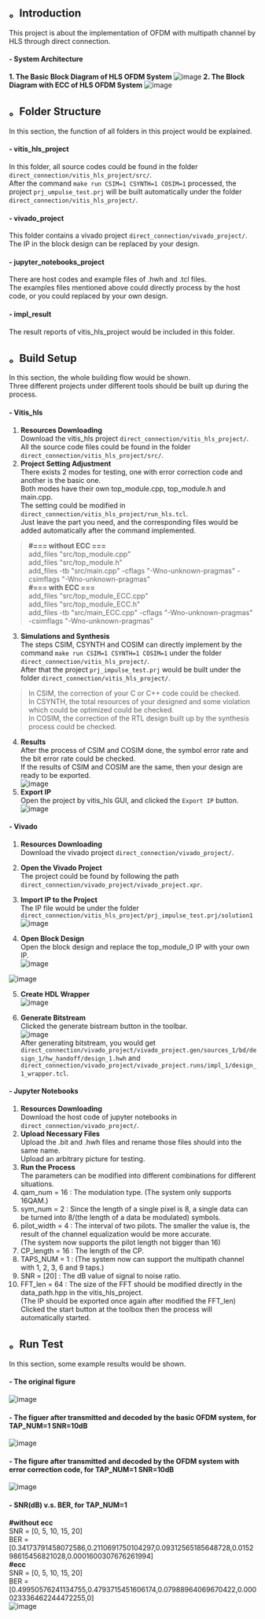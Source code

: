 ## 。Introduction
This project is about the implementation of OFDM with multipath channel by HLS through direct connection.  
#### - System Architecture
**1. The Basic Block Diagram of HLS OFDM System**
![image](https://user-images.githubusercontent.com/102524142/218687408-c8a98b2e-8c77-40b5-a763-649ebd71a188.png)
**2. The Block Diagram with ECC of HLS OFDM System**
![image](https://user-images.githubusercontent.com/102524142/218687462-f4d4fbfd-b3d1-400e-84f1-d97df15432d2.png)

## 。Folder Structure
In this section, the function of all folders in this project would be explained.
#### - vitis_hls_project
In this folder, all source codes could be found in the folder `direct_connection/vitis_hls_project/src/`.  
After the command `make run CSIM=1 CSYNTH=1 COSIM=1` processed, the project `prj_umpulse_test.prj` will be built automatically under the folder `direct_connection/vitis_hls_project/`.  
#### - vivado_project
This folder contains a vivado project `direct_connection/vivado_project/`.  
The IP in the block design can be replaced by your design.
#### - jupyter_notebooks_project
There are host codes and example files of .hwh and .tcl files.  
The examples files mentioned above could directly process by the host code, or you could replaced by your own design.
#### - impl_result
The result reports of vitis_hls_project would be included in this folder.

## 。Build Setup
In this section, the whole building flow would be shown.  
Three different projects under different tools should be built up during the process.  
#### - Vitis_hls
1. **Resources Downloading**  
Download the vitis_hls project `direct_connection/vitis_hls_project/`.  
All the source code files could be found in the folder `direct_connection/vitis_hls_project/src/`.  
2. **Project Setting Adjustment**  
There exists 2 modes for testing, one with error correction code and another is the basic one.  
Both modes have their own top_module.cpp, top_module.h and main.cpp.  
The setting could be modified in `direct_connection/vitis_hls_project/run_hls.tcl`.  
Just leave the part you need, and the corresponding files would be added automatically after the command implemented.  
> **#=== without ECC ===**  
>add_files "src/top_module.cpp"  
>add_files "src/top_module.h"  
>add_files -tb "src/main.cpp" -cflags "-Wno-unknown-pragmas" -csimflags "-Wno-unknown-pragmas"  
> **#=== with ECC ===**  
>add_files "src/top_module_ECC.cpp"  
>add_files "src/top_module_ECC.h"  
>add_files -tb "src/main_ECC.cpp" -cflags "-Wno-unknown-pragmas" -csimflags "-Wno-unknown-pragmas"  
3. **Simulations and Synthesis**  
The steps CSIM, CSYNTH and COSIM can directly implement by the command `make run CSIM=1 CSYNTH=1 COSIM=1` under the folder `direct_connection/vitis_hls_project/`.  
After that the project `prj_impulse_test.prj` would be built under the folder `direct_connection/vitis_hls_project/`.  
>In CSIM, the correction of your C or C++ code could be checked.  
>In CSYNTH, the total resources of your designed and some violation which could be optimized could be checked.  
>In COSIM, the correction of the RTL design built up by the synthesis process could be checked.  
4. **Results**  
After the process of CSIM and COSIM done, the symbol error rate and the bit error rate could be checked.  
If the results of CSIM and COSIM are the same, then your design are ready to be exported.  
![image](https://user-images.githubusercontent.com/102524142/218661346-5eee9d67-79e7-410b-8258-9509217fa900.png)  
5. **Export IP**  
Open the project by vitis_hls GUI, and clicked the `Export IP` button.   
![image](https://user-images.githubusercontent.com/102524142/218661965-c5f6f4fe-e5dc-4548-b103-72fa21f4a3bb.png)  
#### - Vivado
1. **Resources Downloading**  
Download the vivado project `direct_connection/vivado_project/`.  
2. **Open the Vivado Project**  
The project could be found by following the path `direct_connection/vivado_project/vivado_project.xpr`.

3. **Import IP to the Project**  
The IP file would be under the folder `direct_connection/vitis_hls_project/prj_impulse_test.prj/solution1`  
![image](https://user-images.githubusercontent.com/102524142/218662980-235e3b82-19a4-4969-bb91-6f75c2f293d4.png)

4. **Open Block Design**  
Open the block design and replace the top_module_0 IP with your own IP.  
![image](https://user-images.githubusercontent.com/102524142/218667122-d48f67ce-9d16-4c07-b966-7bfb0099d313.png)

![image](https://user-images.githubusercontent.com/102524142/218648419-04583858-bb18-4a3c-b0c9-cc1dd90be8a9.png)

5. **Create HDL Wrapper**  
![image](https://user-images.githubusercontent.com/102524142/218645130-f3a166d4-06a2-4ff2-90c0-b41584ec9acd.png)

6. **Generate Bitstream**  
Clicked the generate bistream button in the toolbar.  
![image](https://user-images.githubusercontent.com/102524142/218656985-ad70af63-fe23-430d-a271-cf508d7b8a1c.png)  
After generating bitstream, you would get `direct_connection/vivado_project/vivado_project.gen/sources_1/bd/design_1/hw_handoff/design_1.hwh` and `direct_connection/vivado_project/vivado_project.runs/impl_1/design_1_wrapper.tcl`.

#### - Jupyter Notebooks
1. **Resources Downloading**  
Download the host code of jupyter notebooks in `direct_connection/vivado_project/`. 
2. **Upload Necessary Files**  
Upload the .bit and .hwh files and rename those files should into the same name.  
Upload an arbitrary picture for testing.  
3. **Run the Process**  
The parameters can be modified into different combinations for different situations.
1. qam_num = 16 : The modulation type. (The system only supports 16QAM.)  
2. sym_num = 2 : Since the length of a single pixel is 8, a single data can be turned into 8/(the length of a data be modulated) symbols.  
3. pilot_width = 4 : The interval of two pilots. The smaller the value is, the result of the channel equalization would be more accurate.  
(The system now supports the pilot length not bigger than 16)  
4. CP_length = 16 : The length of the CP. 
5. TAPS_NUM = 1 : (The system now can support the multipath channel with 1, 2, 3, 6 and 9 taps.)  
6. SNR = [20] : The dB value of signal to noise ratio.  
7. FFT_len = 64 : The size of the FFT should be modified directly in the data_path.hpp in the vitis_hls_project.  
(The IP should be exported once again after modified the FFT_len)  
Clicked the start button at the toolbox then the process will automatically started.

## 。Run Test
In this section, some example results would be shown.  
#### - The original figure
![image](https://user-images.githubusercontent.com/102524142/218643587-45041ab9-763b-453e-b0fe-ca159eef95aa.png)
#### - The figuer after transmitted and decoded by the basic OFDM system, for TAP_NUM=1 SNR=10dB  
![image](https://user-images.githubusercontent.com/102524142/218643624-4938cba4-970a-45c3-b3a1-f99af5b0e384.png)
#### - The figure after transmitted and decoded by the OFDM system with error correction code, for TAP_NUM=1 SNR=10dB  
![image](https://user-images.githubusercontent.com/102524142/218643748-2ff0995e-0b8d-4a35-aeee-0a4ba823acf7.png)
#### - SNR(dB) v.s. BER, for TAP_NUM=1  
**#without ecc**  
SNR = [0, 5, 10, 15, 20]  
BER = [0.34173791458072586,0.2110691750104297,0.09312565185648728,0.015298615456821028,0.0001600307676261994]  
**#ecc**  
SNR = [0, 5, 10, 15, 20]  
BER = [0.49950576241134755,0.4793715451606174,0.07988964069670422,0.000023336462244472255,0]  
![image](https://user-images.githubusercontent.com/102524142/218641341-053a5bb5-85c0-4cbb-a7a8-68ae2cd8e687.png)
